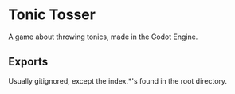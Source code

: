 # Tonic Tosser
A game about throwing tonics, made in the Godot Engine.

## Exports
Usually gitignored, except the index.*'s found in the root directory.
